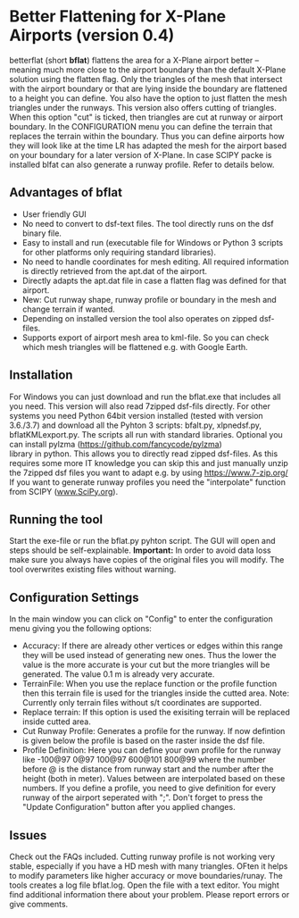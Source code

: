 # Better Flattening for X-Plane Airports (version 0.4)

betterflat (short **bflat**) flattens the area for a X-Plane airport better – meaning much more close to the airport boundary 
than the default X-Plane solution using the flatten flag. 
Only the triangles of the mesh that intersect with the airport boundary or that are lying inside the boundary 
are flattened to a height you can define. You also have the option to just flatten the mesh triangles under the runways.
This version also offers cutting of triangles. When this option "cut" is ticked, then triangles are cut at runway or airport boundary. 
In the CONFIGURATION menu you can define the terrain that replaces the terrain within the boundary. Thus you can define airports how they will look like at the time LR has adapted the mesh for the airport based on your boundary for a later version of X-Plane.
In case SCIPY packe is installed blfat can also generate a runway profile. Refer to details below.

## Advantages of bflat
* User friendly GUI
* No need to convert to dsf-text files. The tool directly runs on the dsf binary file.
* Easy to install and run (executable file for Windows or Python 3 scripts for other platforms only requiring standard libraries).
* No need to handle coordinates for mesh editing. All required information is directly retrieved from the apt.dat of the airport.
* Directly adapts the apt.dat file in case a flatten flag was defined for that airport.
* New: Cut runway shape, runway profile or boundary in the mesh and change terrain if wanted.
* Depending on installed version the tool also operates on zipped dsf-files.
* Supports export of airport mesh area to kml-file. So you can check which mesh triangles will be flattened e.g. with Google Earth.

## Installation
For Windows you can just download and run the bflat.exe that includes all you need. This version will also read 7zipped dsf-fils directly. 
For other systems you need Python 64bit version installed (tested with version 3.6./3.7) and download all the Pyhton 3 scripts: bfalt.py, xlpnedsf.py, bflatKMLexport.py. 
The scripts all run with standard libraries. Optional you can install pylzma (https://github.com/fancycode/pylzma)  
library in python. This allows you to directly read zipped dsf-files.  As this requires some more IT knowledge 
you can skip this and just manually unzip the 7zipped dsf files you want to adapt e.g. by using https://www.7-zip.org/
If you want to generate runway profiles you need the "interpolate" function from SCIPY (www.SciPy.org). 

## Running the tool
Start the exe-file or run the bflat.py pyhton script. The GUI will open and steps should be self-explainable. 
**Important:** In order to avoid data loss make sure you always have copies of the original files you will modify.
The tool overwrites existing files without warning.

## Configuration Settings
In the main window you can click on "Config" to enter the configuration menu giving you the following options:
* Accuracy: If there are already other vertices or edges within this range they will be used instead of generating new ones. Thus the lower the value is the more accurate is your cut but the more triangles will be generated. The value 0.1 m is already very accurate.
* TerrainFile: When you use the replace function or the profile function then this terrain file is used for the triangles inside the cutted area. Note: Currently only terrain files without s/t coordinates are supported.
* Replace terrain: If this option is used the exisiting terrain will be replaced inside cutted area.
* Cut Runway Profile: Generates a profile for the runway. If now defintion is given below the profile is based on the raster inside the dsf file. 
* Profile Definition: Here you can define your own profile for the runway like -100@97 0@97 100@97 600@101 800@99 where the number before @ is the distance from runway start and the number after the height (both in meter). Values between are interpolated based on these numbers. If you define a profile, you need to give definition for every runway of the airport seperated with ";".
Don't forget to press the "Update Configuration" button after you applied changes.

## Issues
Check out the FAQs included.
Cutting runway profile is not working very stable, especially if you have a HD mesh with many triangles. OFten it helps to modify parameters like higher accuracy or move boundaries/runay.
The tools creates a log file bflat.log. Open the file with a text editor. You might find additional information there about your problem.
Please report errors or give comments.
